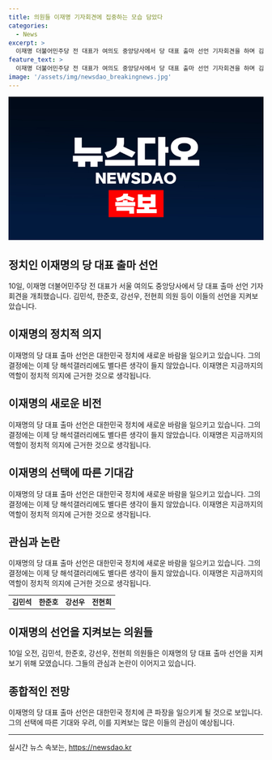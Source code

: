 ```yaml
---
title: 의원들 이재명 기자회견에 집중하는 모습 담았다
categories:
  - News
excerpt: >
  이재명 더불어민주당 전 대표가 여의도 중앙당사에서 당 대표 출마 선언 기자회견을 하며 김민석, 한준호, 강선우, 전현희 의원 등이 지켜보는 가운데. 
feature_text: >
  이재명 더불어민주당 전 대표가 여의도 중앙당사에서 당 대표 출마 선언 기자회견을 하며 김민석, 한준호, 강선우, 전현희 의원 등이 지켜보는 가운데. 
image: '/assets/img/newsdao_breakingnews.jpg'
---
```


<p><img src="/assets/img/newsdao_breakingnews.jpg" alt="ranknews 속보" /></p>

<h2>정치인 이재명의 당 대표 출마 선언</h2>

<p data-ke-size="size16">10일, 이재명 더불어민주당 전 대표가 서울 여의도 중앙당사에서 당 대표 출마 선언 기자회견을 개최했습니다. 김민석, 한준호, 강선우, 전현희 의원 등이 이들의 선언을 지켜보았습니다.</p>

<h2 data-ke-size="size26">이재명의 정치적 의지</h2>

<p data-ke-size="size16">이재명의 당 대표 출마 선언은 대한민국 정치에 새로운 바람을 일으키고 있습니다. 그의 결정에는 이제 당 해석갤러리에도 별다른 생각이 들지 않았습니다. 이재명은 지금까지의 역할이 정치적 의지에 근거한 것으로 생각됩니다.</p>

<h2 data-ke-size="size26">이재명의 새로운 비전</h2>

<p data-ke-size="size16">이재명의 당 대표 출마 선언은 대한민국 정치에 새로운 바람을 일으키고 있습니다. 그의 결정에는 이제 당 해석갤러리에도 별다른 생각이 들지 않았습니다. 이재명은 지금까지의 역할이 정치적 의지에 근거한 것으로 생각됩니다.</p>

<h2 data-ke-size="size26">이재명의 선택에 따른 기대감</h2>

<p data-ke-size="size16">이재명의 당 대표 출마 선언은 대한민국 정치에 새로운 바람을 일으키고 있습니다. 그의 결정에는 이제 당 해석갤러리에도 별다른 생각이 들지 않았습니다. 이재명은 지금까지의 역할이 정치적 의지에 근거한 것으로 생각됩니다.</p>

<h2 data-ke-size="size26">관심과 논란</h2>

<p data-ke-size="size16">이재명의 당 대표 출마 선언은 대한민국 정치에 새로운 바람을 일으키고 있습니다. 그의 결정에는 이제 당 해석갤러리에도 별다른 생각이 들지 않았습니다. 이재명은 지금까지의 역할이 정치적 의지에 근거한 것으로 생각됩니다.</p>

<table>
    <tbody>
        <tr>
            <td style="text-align: center; height: 17px;"><b>김민석</b></td>
            <td style="text-align: center; height: 17px;"><b>한준호</b></td>
            <td style="text-align: center; height: 17px;"><b>강선우</b></td>
            <td style="text-align: center; height: 17px;"><b>전현희</b></td>
        </tr>
    </tbody>
</table>

<h2 data-ke-size="size26">이재명의 선언을 지켜보는 의원들</h2>

<p data-ke-size="size16">10일 오전, 김민석, 한준호, 강선우, 전현희 의원들은 이재명의 당 대표 출마 선언을 지켜보기 위해 모였습니다. 그들의 관심과 논란이 이어지고 있습니다.</p>

<h2 data-ke-size="size26">종합적인 전망</h2>

<p data-ke-size="size16">이재명의 당 대표 출마 선언은 대한민국 정치에 큰 파장을 일으키게 될 것으로 보입니다. 그의 선택에 따른 기대와 우려, 이를 지켜보는 많은 이들의 관심이 예상됩니다.</p>

<p><hr></p>
실시간 뉴스 속보는, <a href="https://newsdao.kr" rel="dofollow">https://newsdao.kr</a>


